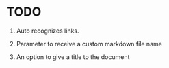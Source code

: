 # TODO

1. Auto recognizes links.

2. Parameter to receive a custom markdown file name

3. An option to give a title to the document

